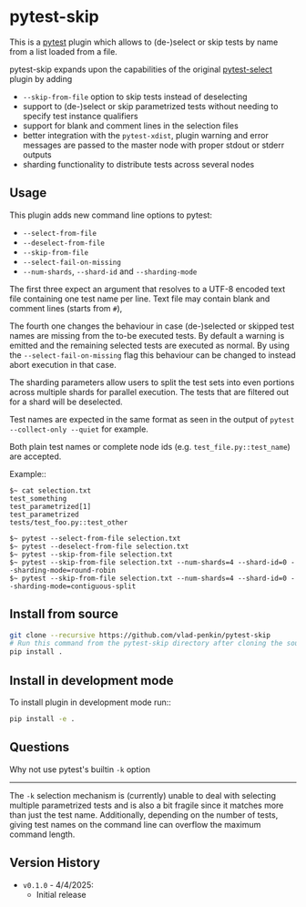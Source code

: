pytest-skip
=============

This is a [pytest](https://pytest.org) plugin which allows to (de-)select or skip tests by name from a list loaded from a file.

pytest-skip expands upon the capabilities of the original [pytest-select](https://github.com/ulope/pytest-select) plugin
by adding
- `--skip-from-file` option to skip tests instead of deselecting
- support to (de-)select or skip parametrized tests without needing to specify test instance qualifiers
- support for blank and comment lines in the selection files
- better integration with the `pytest-xdist`, plugin warning and error messages are passed to the master node with proper stdout or stderr outputs
- sharding functionality to distribute tests across several nodes


Usage
-----

This plugin adds new command line options to pytest:

- ``--select-from-file``
- ``--deselect-from-file``
- ``--skip-from-file``
- ``--select-fail-on-missing``
- ``--num-shards``, ``--shard-id`` and ``--sharding-mode``

The first three expect an argument that resolves to a UTF-8 encoded text file containing one test name per
line. Text file may contain blank and comment lines (starts from `#`),

The fourth one changes the behaviour in case (de-)selected or skipped test names are missing from the to-be executed tests.
By default a warning is emitted and the remaining selected tests are executed as normal.
By using the ``--select-fail-on-missing`` flag this behaviour can be changed to instead abort execution in that case.

The sharding parameters allow users to split the test sets into even portions across multiple shards for parallel execution.
The tests that are filtered out for a shard will be deselected.

Test names are expected in the same format as seen in the output of
``pytest --collect-only --quiet`` for example.

Both plain test names or complete node ids (e.g. ``test_file.py::test_name``) are accepted.

Example::

    $~ cat selection.txt
    test_something
    test_parametrized[1]
    test_parametrized
    tests/test_foo.py::test_other

    $~ pytest --select-from-file selection.txt
    $~ pytest --deselect-from-file selection.txt
    $~ pytest --skip-from-file selection.txt
    $~ pytest --skip-from-file selection.txt --num-shards=4 --shard-id=0 --sharding-mode=round-robin
    $~ pytest --skip-from-file selection.txt --num-shards=4 --shard-id=0 --sharding-mode=contiguous-split


Install from source
-------------------

```bash
git clone --recursive https://github.com/vlad-penkin/pytest-skip
# Run this command from the pytest-skip directory after cloning the source code using the command above
pip install .
```

Install in development mode
---------------------------

To install plugin in development mode run::

```bash
pip install -e .
```

Questions
---------

Why not use pytest's builtin ``-k`` option
******************************************

The ``-k`` selection mechanism is (currently) unable to deal with selecting multiple parametrized
tests and is also a bit fragile since it matches more than just the test name.
Additionally, depending on the number of tests, giving test names on the command line can overflow
the maximum command length.

Version History
---------------

- ``v0.1.0`` - 4/4/2025:
    - Initial release
